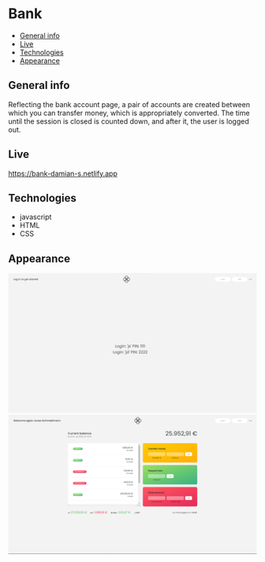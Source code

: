 # Bank

* [General info](#general-info)
* [Live](#live)
* [Technologies](#technologies)
* [Appearance](#appearance)

## General info
  
  Reflecting the bank account page, a pair of accounts are created between which you can transfer money, which is appropriately converted. The time until the session is closed is counted down, and after it, the user is logged out.
  
## Live

  https://bank-damian-s.netlify.app

## Technologies
  
  * javascript
  * HTML
  * CSS
  
## Appearance

  ![main](/screens/main.PNG) 
  ![logged](/screens/log.PNG)

